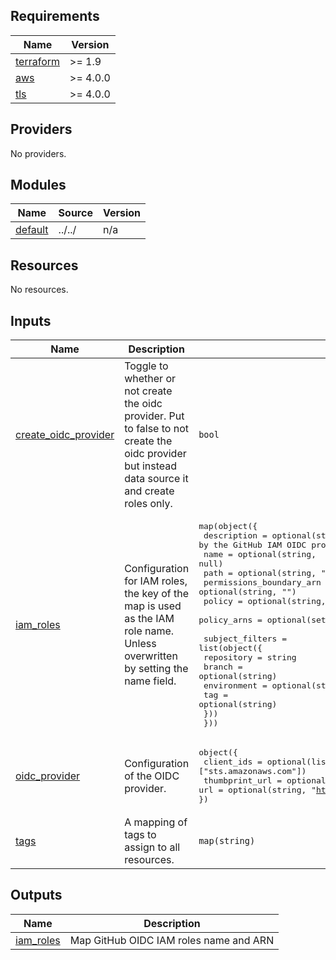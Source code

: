 <!-- BEGIN_TF_DOCS -->
## Requirements

| Name | Version |
|------|---------|
| <a name="requirement_terraform"></a> [terraform](#requirement\_terraform) | >= 1.9 |
| <a name="requirement_aws"></a> [aws](#requirement\_aws) | >= 4.0.0 |
| <a name="requirement_tls"></a> [tls](#requirement\_tls) | >= 4.0.0 |

## Providers

No providers.

## Modules

| Name | Source | Version |
|------|--------|---------|
| <a name="module_default"></a> [default](#module\_default) | ../../ | n/a |

## Resources

No resources.

## Inputs

| Name | Description | Type | Default | Required |
|------|-------------|------|---------|:--------:|
| <a name="input_create_oidc_provider"></a> [create\_oidc\_provider](#input\_create\_oidc\_provider) | Toggle to whether or not create the oidc provider. Put to false to not create the oidc provider but instead data source it and create roles only. | `bool` | `true` | no |
| <a name="input_iam_roles"></a> [iam\_roles](#input\_iam\_roles) | Configuration for IAM roles, the key of the map is used as the IAM role name. Unless overwritten by setting the name field. | <pre>map(object({<br/>    description              = optional(string, "Role assumed by the GitHub IAM OIDC provider")<br/>    name                     = optional(string, null)<br/>    path                     = optional(string, "/")<br/>    permissions_boundary_arn = optional(string, "")<br/>    policy                   = optional(string, null)<br/>    policy_arns              = optional(set(string), [])<br/><br/>    subject_filters = list(object({<br/>      repository  = string<br/>      branch      = optional(string)<br/>      environment = optional(string)<br/>      tag         = optional(string)<br/>    }))<br/>  }))</pre> | `{}` | no |
| <a name="input_oidc_provider"></a> [oidc\_provider](#input\_oidc\_provider) | Configuration of the OIDC provider. | <pre>object({<br/>    client_ids     = optional(list(string), ["sts.amazonaws.com"])<br/>    thumbprint_url = optional(string, "https://token.actions.githubusercontent.com/.well-known/openid-configuration")<br/>    url            = optional(string, "https://token.actions.githubusercontent.com")<br/>  })</pre> | `{}` | no |
| <a name="input_tags"></a> [tags](#input\_tags) | A mapping of tags to assign to all resources. | `map(string)` | `null` | no |

## Outputs

| Name | Description |
|------|-------------|
| <a name="output_iam_roles"></a> [iam\_roles](#output\_iam\_roles) | Map GitHub OIDC IAM roles name and ARN |
<!-- END_TF_DOCS -->
